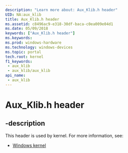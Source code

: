 ```yaml
---
description: "Learn more about: Aux_Klib.h header"
UID: NA:aux_klib
title: Aux_Klib.h header
ms.assetid: c8496ac9-e318-30df-baca-c0ea009e04d1
ms.date: 05/09/2018
keywords: ["Aux_Klib.h header"]
ms.keywords: 
ms.prod: windows-hardware
ms.technology: windows-devices
ms.topic: portal
tech.root: kernel
f1_keywords:
 - aux_klib
 - aux_klib/aux_klib
api_name:
 - aux_klib
---
```


# Aux_Klib.h header


## -description

This header is used by kernel. For more information, see:

- [Windows kernel](../_kernel/index.md)

